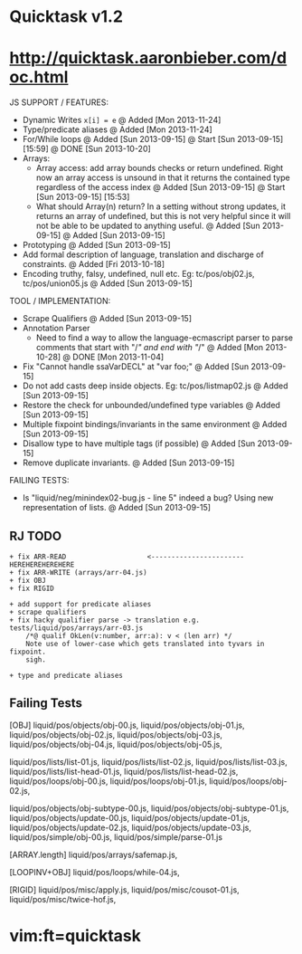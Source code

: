 # Quicktask v1.2
# http://quicktask.aaronbieber.com/doc.html

JS SUPPORT / FEATURES:
  - Dynamic Writes `x[i] = e`
    @ Added [Mon 2013-11-24]
  - Type/predicate aliases
    @ Added [Mon 2013-11-24]
  - For/While loops
    @ Added [Sun 2013-09-15]
    @ Start [Sun 2013-09-15] [15:59]
    @ DONE [Sun 2013-10-20]
  - Arrays:
    - Array access: add array bounds checks or return undefined. Right now an
      array access is unsound in that it returns the contained type regardless
      of the access index
      @ Added [Sun 2013-09-15]
      @ Start [Sun 2013-09-15] [15:53]
    - What should Array(n) return?  In a setting without strong updates, it 
      returns an array of undefined, but this is not very helpful since it will 
      not be able to be updated to anything useful.
      @ Added [Sun 2013-09-15]
    @ Added [Sun 2013-09-15]
  - Prototyping
    @ Added [Sun 2013-09-15]
  - Add formal description of language, translation and discharge of 
    constraints.
    @ Added [Fri 2013-10-18]
  - Encoding truthy, falsy, undefined, null etc.
    Eg: tc/pos/obj02.js, tc/pos/union05.js
    @ Added [Sun 2013-09-15]


TOOL / IMPLEMENTATION:
  - Scrape Qualifiers
    @ Added [Sun 2013-09-15]
  - Annotation Parser
    - Need to find a way to allow the language-ecmascript parser to parse 
      comments that start with "/*" and end with "*/"
    @ Added [Mon 2013-10-28]
    @ DONE [Mon 2013-11-04]
  - Fix "Cannot handle ssaVarDECL" at "var foo;"
    @ Added [Sun 2013-09-15]
  - Do not add casts deep inside objects.
    Eg: tc/pos/listmap02.js 
    @ Added [Sun 2013-09-15]
  - Restore the check for unbounded/undefined type variables
    @ Added [Sun 2013-09-15]
  - Multiple fixpoint bindings/invariants in the same environment
    @ Added [Sun 2013-09-15]
  - Disallow type to have multiple tags (if possible)
    @ Added [Sun 2013-09-15]
  - Remove duplicate invariants.
    @ Added [Sun 2013-09-15]


FAILING TESTS:
  - Is "liquid/neg/minindex02-bug.js - line 5" indeed a bug?
    Using new representation of lists.
    @ Added [Sun 2013-09-15]

RJ TODO
-------
    + fix ARR-READ                    <----------------------- HEREHEREHEREHERE 
    + fix ARR-WRITE (arrays/arr-04.js)
    + fix OBJ
    + fix RIGID
    
    + add support for predicate aliases
    + scrape qualifiers
    + fix hacky qualifier parse -> translation e.g. tests/liquid/pos/arrays/arr-03.js
        /*@ qualif OkLen(v:number, arr:a): v < (len arr) */
        Note use of lower-case which gets translated into tyvars in fixpoint.
        sigh.

    + type and predicate aliases


Failing Tests 
-------------

 [OBJ]
 liquid/pos/objects/obj-00.js,
 liquid/pos/objects/obj-01.js,
 liquid/pos/objects/obj-02.js,
 liquid/pos/objects/obj-03.js,
 liquid/pos/objects/obj-04.js,
 liquid/pos/objects/obj-05.js,
 
 liquid/pos/lists/list-01.js,
 liquid/pos/lists/list-02.js,
 liquid/pos/lists/list-03.js,
 liquid/pos/lists/list-head-01.js,
 liquid/pos/lists/list-head-02.js,
 liquid/pos/loops/obj-00.js,
 liquid/pos/loops/obj-01.js,
 liquid/pos/loops/obj-02.js,

 liquid/pos/objects/obj-subtype-00.js,
 liquid/pos/objects/obj-subtype-01.js,
 liquid/pos/objects/update-00.js,
 liquid/pos/objects/update-01.js,
 liquid/pos/objects/update-02.js,
 liquid/pos/objects/update-03.js,
 liquid/pos/simple/obj-00.js,
 liquid/pos/simple/parse-01.js

 [ARRAY.length]
 liquid/pos/arrays/safemap.js,

 [LOOPINV+OBJ]
 liquid/pos/loops/while-04.js,
 
 [RIGID]
 liquid/pos/misc/apply.js,
 liquid/pos/misc/cousot-01.js,
 liquid/pos/misc/twice-hof.js,

# vim:ft=quicktask
